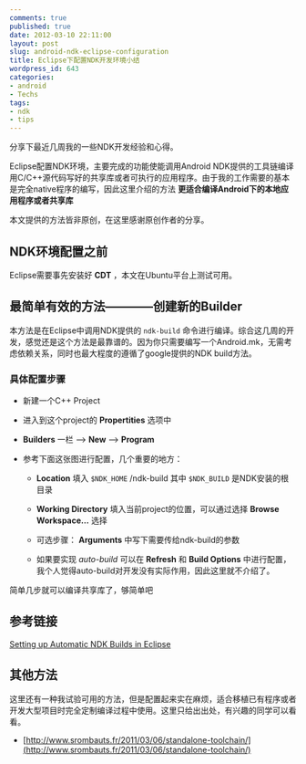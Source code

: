 ```yaml
---
comments: true
published: true
date: 2012-03-10 22:11:00
layout: post
slug: android-ndk-eclipse-configuration
title: Eclipse下配置NDK开发环境小结
wordpress_id: 643
categories:
- android
- Techs
tags:
- ndk
- tips
---
```


分享下最近几周我的一些NDK开发经验和心得。

Eclipse配置NDK环境，主要完成的功能使能调用Android NDK提供的工具链编译用C/C++源代码写好的共享库或者可执行的应用程序。由于我的工作需要的基本是完全native程序的编写，因此这里介绍的方法 **更适合编译Android下的本地应用程序或者共享库**

本文提供的方法皆非原创，在这里感谢原创作者的分享。





## NDK环境配置之前






Eclipse需要事先安装好 **CDT** ，本文在Ubuntu平台上测试可用。












## 最简单有效的方法————创建新的Builder






本方法是在Eclipse中调用NDK提供的 `ndk-build` 命令进行编译。综合这几周的开发，感觉还是这个方法是最靠谱的。因为你只需要编写一个Android.mk，无需考虑依赖关系，同时也最大程度的遵循了google提供的NDK build方法。









### 具体配置步骤








	
  * 新建一个C++ Project

	
  * 进入到这个project的 **Propertities** 选项中

	
  * **Builders** 一栏 –> **New** –> **Program**

	
  * 参考下面这张图进行配置，几个重要的地方：

	
    * **Location** 填入 `$NDK_HOME` /ndk-build 其中 `$NDK_BUILD` 是NDK安装的根目录

	
    * **Working Directory** 填入当前project的位置，可以通过选择 **Browse Workspace…** 选择

	
    * 可选步骤： **Arguments** 中写下需要传给ndk-build的参数

	
    * 如果要实现 _auto-build_ 可以在 **Refresh** 和 **Build Options** 中进行配置，我个人觉得auto-build对开发没有实际作用，因此这里就不介绍了。





简单几步就可以编译共享库了，够简单吧















## 参考链接






[Setting up Automatic NDK Builds in Eclipse](http://mobilepearls.com/labs/ndk-builder-in-eclipse/)












## 其他方法






这里还有一种我试验可用的方法，但是配置起来实在麻烦，适合移植已有程序或者开发大型项目时完全定制编译过程中使用。这里只给出出处，有兴趣的同学可以看看。



	
  * [http://www.srombauts.fr/2011/03/06/standalone-toolchain/](http://www.srombauts.fr/2011/03/06/standalone-toolchain/)






